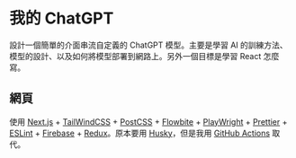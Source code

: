 # 我的 ChatGPT
設計一個簡單的介面串流自定義的 ChatGPT 模型。主要是學習 AI 的訓練方法、模型的設計、以及如何將模型部署到網路上。另外一個目標是學習 React 怎麼寫。

## 網頁
使用 [Next.js] + [TailWindCSS] + [PostCSS] + [Flowbite] + [PlayWright] + [Prettier] + [ESLint] + [Firebase] + [Redux]。原本要用 [Husky]，但是我用 [GitHub Actions] 取代。

[Next.js]: https://nextjs.org/docs/pages/api-reference/create-next-app
[TailWindCSS]: https://tailwindcss.com/docs/guides/nextjs
[PostCSS]: https://hackmd.io/@FortesHuang/S1I2iF7v5
[Flowbite]: https://flowbite.com/docs/getting-started/next-js/
[PlayWright]: https://playwright.dev/docs/intro
[Prettier]: https://github.com/tailwindlabs/prettier-plugin-tailwindcss
[ESLint]: https://blog.devgenius.io/eslint-prettier-typescript-and-react-in-2022-e5021ebca2b1
[Firebase]: https://medium.com/tomsnote/%E4%BD%BF%E7%94%A8firebase%E4%BD%9C%E7%82%BAreact%E7%9A%84%E8%B3%87%E6%96%99%E5%BA%AB-b61af2333526
[Husky]: https://jenniesh.github.io/dev/NPM/husky-lint-staged/
[GitHub Actions]: https://docs.github.com/zh/actions
[Redux]: https://redux.js.org/introduction/getting-started